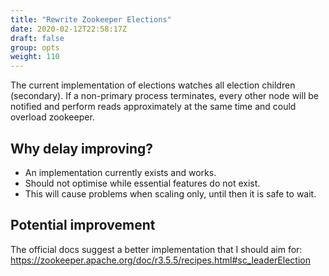 ```yaml
---
title: "Rewrite Zookeeper Elections"
date: 2020-02-12T22:58:17Z
draft: false
group: opts
weight: 110
---
```


The current implementation of elections watches all election children (secondary).
If a non-primary process terminates, every other node will be notified and perform reads
approximately at the same time and could overload zookeeper.

## Why delay improving?

* An implementation currently exists and works.
* Should not optimise while essential features do not exist.
* This will cause problems when scaling only, until then it is safe to wait.

## Potential improvement

The official docs suggest a better implementation that I should aim for:
<https://zookeeper.apache.org/doc/r3.5.5/recipes.html#sc_leaderElection>
